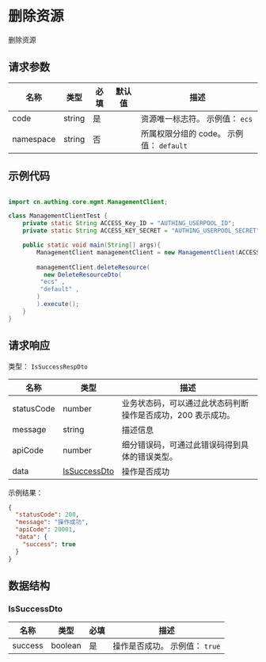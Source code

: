 # 删除资源

<!--
  警告⚠️：
  不要直接修改该文档，
  https://github.com/Authing/authing-docs-factory
  使用该项目进行生成
-->

删除资源

## 请求参数

| 名称 | 类型 | 必填 | 默认值 | 描述 |
| ---- | ---- | ---- | ---- | ---- |
| code | string | 是 |  | 资源唯一标志符。 示例值： `ecs` |
| namespace | string | 否 |  | 所属权限分组的 code。 示例值： `default` |


## 示例代码

```java

import cn.authing.core.mgmt.ManagementClient;

class ManagementClientTest {
    private static String ACCESS_Key_ID = "AUTHING_USERPOOL_ID";
    private static String ACCESS_KEY_SECRET = "AUTHING_USERPOOL_SECRET";

    public static void main(String[] args){
        ManagementClient managementClient = new ManagementClient(ACCESS_Key_ID, ACCESS_KEY_SECRET);
    
        managementClient.deleteResource(
          new DeleteResourceDto(
         "ecs" ,
         "default" ,
        )
        ).execute();
    }
}
```



## 请求响应

类型： `IsSuccessRespDto`

| 名称 | 类型 | 描述 |
| ---- | ---- | ---- |
| statusCode | number | 业务状态码，可以通过此状态码判断操作是否成功，200 表示成功。 |
| message | string | 描述信息 |
| apiCode | number | 细分错误码，可通过此错误码得到具体的错误类型。 |
| data | <a href="#IsSuccessDto">IsSuccessDto</a> | 操作是否成功 |



示例结果：

```json
{
  "statusCode": 200,
  "message": "操作成功",
  "apiCode": 20001,
  "data": {
    "success": true
  }
}
```

## 数据结构


### <a id="IsSuccessDto"></a> IsSuccessDto

| 名称 | 类型 | 必填 | 描述 |
| ---- |  ---- | ---- | ---- |
| success | boolean | 是 | 操作是否成功。 示例值： `true`  |


